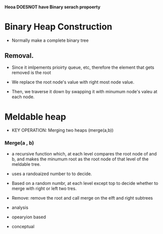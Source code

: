 #### Heoa DOESNOT have Binary serach propoerty

# Binary Heap Construction
- Normally make a complete binary tree

## Removal.
- Since it imlpements prioirty queue, etc, therefore the element that gets removed is the root
- We replace the root node's value with right most node value.

- Then, we traverse it down by swapping it with minumum node's valeu at each node.

# Meldable heap

- KEY OPERATION: Merging two heaps (merge(a,b))

### Merge(a , b)
- a recursive function which, at each level compares the root node of and b, and makes the minumum root as the root node of that level of the meldable tree.
- uses a randoaized number to to decide.
- Based on a random numbr, at each level except top to decide whether to merge with right or left two tres.

- Remove: remove the root and call merge on the elft and right subtrees

- analysis
- opearyion based
- conceptual